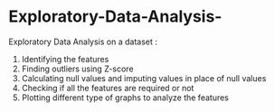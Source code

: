 # Exploratory-Data-Analysis-
Exploratory Data Analysis on a dataset :

1. Identifying the features 
2. Finding outliers using Z-score
3. Calculating null values and imputing values in place of null values
4. Checking if all the features are required or not
5. Plotting different type of graphs to analyze the features

